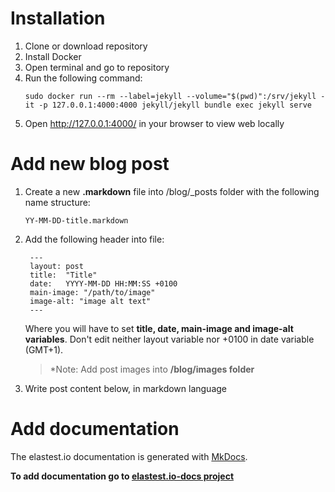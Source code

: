 # Installation
1. Clone or download repository
2. Install Docker
3. Open terminal and go to repository
4. Run the following command:
	```
	sudo docker run --rm --label=jekyll --volume="$(pwd)":/srv/jekyll -it -p 127.0.0.1:4000:4000 jekyll/jekyll bundle exec jekyll serve
	```
5. Open http://127.0.0.1:4000/ in your browser to view web locally


# Add new blog post
1. Create a new **.markdown** file into /blog/_posts folder with the following name structure:
	```
	YY-MM-DD-title.markdown 
	```
	
2. Add the following header into file:

		---
		layout: post
		title:  "Title"
		date:   YYYY-MM-DD HH:MM:SS +0100
		main-image: "/path/to/image"
		image-alt: "image alt text"
		---

	Where you will have to set **title, date, main-image and image-alt variables**. Don't edit neither layout variable nor +0100 in date variable (GMT+1).
	> *Note: Add post images into **/blog/images folder**
	
3. Write post content below, in markdown language


# Add documentation
The elastest.io documentation is generated with [MkDocs](http://www.mkdocs.org).

**To add documentation go to [elastest.io-docs project](https://github.com/elastest/elastest.io-docs)**